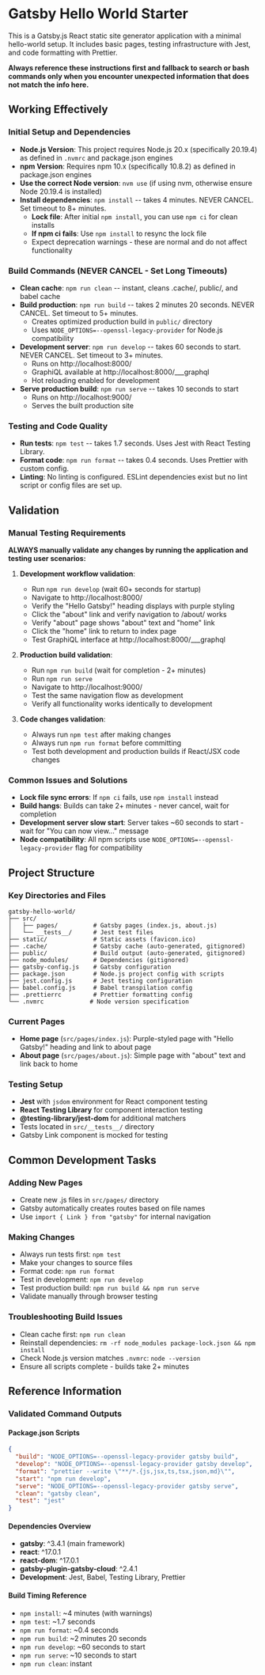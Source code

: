 # Gatsby Hello World Starter

This is a Gatsby.js React static site generator application with a minimal hello-world setup. It includes basic pages, testing infrastructure with Jest, and code formatting with Prettier.

**Always reference these instructions first and fallback to search or bash commands only when you encounter unexpected information that does not match the info here.**

## Working Effectively

### Initial Setup and Dependencies

- **Node.js Version**: This project requires Node.js 20.x (specifically 20.19.4) as defined in `.nvmrc` and package.json engines
- **npm Version**: Requires npm 10.x (specifically 10.8.2) as defined in package.json engines
- **Use the correct Node version**: `nvm use` (if using nvm, otherwise ensure Node 20.19.4 is installed)
- **Install dependencies**: `npm install` -- takes 4 minutes. NEVER CANCEL. Set timeout to 8+ minutes.
  - **Lock file**: After initial `npm install`, you can use `npm ci` for clean installs
  - **If npm ci fails**: Use `npm install` to resync the lock file
  - Expect deprecation warnings - these are normal and do not affect functionality

### Build Commands (NEVER CANCEL - Set Long Timeouts)

- **Clean cache**: `npm run clean` -- instant, cleans .cache/, public/, and babel cache
- **Build production**: `npm run build` -- takes 2 minutes 20 seconds. NEVER CANCEL. Set timeout to 5+ minutes.
  - Creates optimized production build in `public/` directory
  - Uses `NODE_OPTIONS=--openssl-legacy-provider` for Node.js compatibility
- **Development server**: `npm run develop` -- takes 60 seconds to start. NEVER CANCEL. Set timeout to 3+ minutes.
  - Runs on http://localhost:8000/
  - GraphiQL available at http://localhost:8000/\_\_\_graphql
  - Hot reloading enabled for development
- **Serve production build**: `npm run serve` -- takes 10 seconds to start
  - Runs on http://localhost:9000/
  - Serves the built production site

### Testing and Code Quality

- **Run tests**: `npm test` -- takes 1.7 seconds. Uses Jest with React Testing Library.
- **Format code**: `npm run format` -- takes 0.4 seconds. Uses Prettier with custom config.
- **Linting**: No linting is configured. ESLint dependencies exist but no lint script or config files are set up.

## Validation

### Manual Testing Requirements

**ALWAYS manually validate any changes by running the application and testing user scenarios:**

1. **Development workflow validation**:

   - Run `npm run develop` (wait 60+ seconds for startup)
   - Navigate to http://localhost:8000/
   - Verify the "Hello Gatsby!" heading displays with purple styling
   - Click the "about" link and verify navigation to /about/ works
   - Verify "about" page shows "about" text and "home" link
   - Click the "home" link to return to index page
   - Test GraphiQL interface at http://localhost:8000/\_\_\_graphql

2. **Production build validation**:

   - Run `npm run build` (wait for completion - 2+ minutes)
   - Run `npm run serve`
   - Navigate to http://localhost:9000/
   - Test the same navigation flow as development
   - Verify all functionality works identically to development

3. **Code changes validation**:
   - Always run `npm test` after making changes
   - Always run `npm run format` before committing
   - Test both development and production builds if React/JSX code changes

### Common Issues and Solutions

- **Lock file sync errors**: If `npm ci` fails, use `npm install` instead
- **Build hangs**: Builds can take 2+ minutes - never cancel, wait for completion
- **Development server slow start**: Server takes ~60 seconds to start - wait for "You can now view..." message
- **Node compatibility**: All npm scripts use `NODE_OPTIONS=--openssl-legacy-provider` flag for compatibility

## Project Structure

### Key Directories and Files

```
gatsby-hello-world/
├── src/
│   ├── pages/          # Gatsby pages (index.js, about.js)
│   └── __tests__/      # Jest test files
├── static/             # Static assets (favicon.ico)
├── .cache/             # Gatsby cache (auto-generated, gitignored)
├── public/             # Build output (auto-generated, gitignored)
├── node_modules/       # Dependencies (gitignored)
├── gatsby-config.js    # Gatsby configuration
├── package.json        # Node.js project config with scripts
├── jest.config.js      # Jest testing configuration
├── babel.config.js     # Babel transpilation config
├── .prettierrc         # Prettier formatting config
└── .nvmrc             # Node version specification
```

### Current Pages

- **Home page** (`src/pages/index.js`): Purple-styled page with "Hello Gatsby!" heading and link to about page
- **About page** (`src/pages/about.js`): Simple page with "about" text and link back to home

### Testing Setup

- **Jest** with `jsdom` environment for React component testing
- **React Testing Library** for component interaction testing
- **@testing-library/jest-dom** for additional matchers
- Tests located in `src/__tests__/` directory
- Gatsby Link component is mocked for testing

## Common Development Tasks

### Adding New Pages

- Create new .js files in `src/pages/` directory
- Gatsby automatically creates routes based on file names
- Use `import { Link } from "gatsby"` for internal navigation

### Making Changes

- Always run tests first: `npm test`
- Make your changes to source files
- Format code: `npm run format`
- Test in development: `npm run develop`
- Test production build: `npm run build && npm run serve`
- Validate manually through browser testing

### Troubleshooting Build Issues

- Clean cache first: `npm run clean`
- Reinstall dependencies: `rm -rf node_modules package-lock.json && npm install`
- Check Node.js version matches `.nvmrc`: `node --version`
- Ensure all scripts complete - builds take 2+ minutes

## Reference Information

### Validated Command Outputs

#### Package.json Scripts

```json
{
  "build": "NODE_OPTIONS=--openssl-legacy-provider gatsby build",
  "develop": "NODE_OPTIONS=--openssl-legacy-provider gatsby develop",
  "format": "prettier --write \"**/*.{js,jsx,ts,tsx,json,md}\"",
  "start": "npm run develop",
  "serve": "NODE_OPTIONS=--openssl-legacy-provider gatsby serve",
  "clean": "gatsby clean",
  "test": "jest"
}
```

#### Dependencies Overview

- **gatsby**: ^3.4.1 (main framework)
- **react**: ^17.0.1
- **react-dom**: ^17.0.1
- **gatsby-plugin-gatsby-cloud**: ^2.4.1
- **Development**: Jest, Babel, Testing Library, Prettier

#### Build Timing Reference

- `npm install`: ~4 minutes (with warnings)
- `npm test`: ~1.7 seconds
- `npm run format`: ~0.4 seconds
- `npm run build`: ~2 minutes 20 seconds
- `npm run develop`: ~60 seconds to start
- `npm run serve`: ~10 seconds to start
- `npm run clean`: instant
